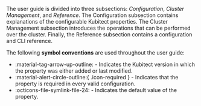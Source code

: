 [tag 2.0.0]: https://github.com/MusicDin/kubitect/releases/tag/v2.0.0

The user guide is divided into three subsections: *Configuration*, *Cluster Management*, and *Reference*.
The Configuration subsection contains explanations of the configurable Kubitect properties.
The Cluster Management subsection introduces the operations that can be performed over the cluster.
Finally, the Reference subsection contains a configuration and CLI reference.

The following **symbol conventions** are used throughout the user guide:

+ :material-tag-arrow-up-outline: - Indicates the Kubitect version in which the property was either added or last modified.
+ :material-alert-circle-outline:{ .icon-required } - Indicates that the property is required in every valid configuration.
+ :octicons-file-symlink-file-24: - Indicates the default value of the property.

